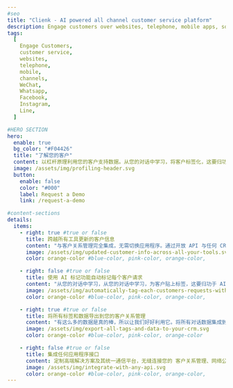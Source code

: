 ```yaml
---
#seo
title: "Clienk - AI powered all channel customer service platform"
description: Engage customers over websites, telephone, mobile apps, social media channels like WeChat, Whatsapp, Facebook, Instagram and many other popular messaging apps.
tags:
  [
    Engage Customers,
    customer service,
    websites,
    telephone,
    mobile,
    channels,
    WeChat,
    Whatsapp,
    Facebook,
    Instagram,
    Line,
  ]

#HERO SECTION
hero:
  enable: true
  bg_color: "#F04426"
  title: "了解您的客户"
  content: 以杠杆原理利用您的客户支持数据。从您的对话中学习，将客户标签化，这要归功于 AI 的聆听
  image: /assets/img/profiling-header.svg
  button:
    enable: false
    color: "#000"
    label: Request a Demo
    link: /request-a-demo

#content-sections
details:
  items:
    - right: true #true or false
      title: 跨越所有工具更新的客户信息
      content: "与客户关系管理完全集成，无需切换应用程序。通过开放 API 与任何 CRM 轻松集成"
      image: /assets/img/updated-customer-info-across-all-your-tools.svg
      color: orange-color #blue-color, pink-color, orange-color,

    - right: false #true or false
      title: 使用 AI 标记功能自动标记每个客户请求
      content: "从您的对话中学习，从您的对话中学习，为客户贴上标签，这要归功于 AI 的聆听。他们有大家庭吗？他们的偏爱的颜色是什么？有什么是他们不喜欢的吗？在一次对话中，最多有 80 多个自定义标记。准备好开始给他们贴上便利贴了吗？"
      image: /assets/img/automatically-tag-each-customers-requests-with-ai-tagging-feature.svg
      color: orange-color #blue-color, pink-color, orange-color,

    - right: true #true or false
      title: 将所有标签和数据导出到您的客户关系管理
      content: "有这么多的数据是真的棒，所以让我们好好利用它。将所有对话数据集成到 客户关系管理中，并填写客户个人信息。使用这些信息创建微细分，并支持您的营销活动！"
      image: /assets/img/export-all-tags-and-data-to-your-crm.svg
      color: orange-color #blue-color, pink-color, orange-color

    - right: false #true or false
      title: 集成任何应用程序接口
      content: 定制高端解决方案及其统一通信平台，无缝连接您的 客户关系管理、网络公关系统、工作流管理联盟、订单管理系统
      image: /assets/img/integrate-with-any-api.svg
      color: orange-color #blue-color, pink-color, orange-color,
---
```


